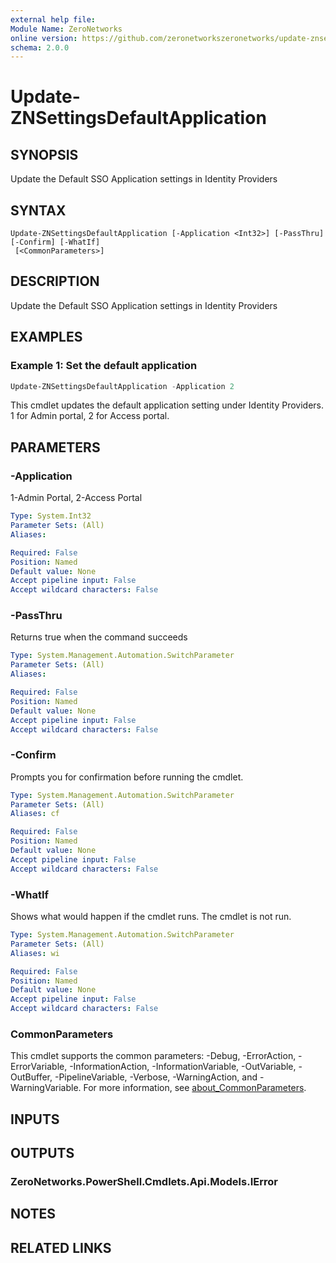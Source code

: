 ```yaml
---
external help file:
Module Name: ZeroNetworks
online version: https://github.com/zeronetworkszeronetworks/update-znsettingsdefaultapplication
schema: 2.0.0
---
```


# Update-ZNSettingsDefaultApplication

## SYNOPSIS
Update the Default SSO Application settings in Identity Providers

## SYNTAX

```
Update-ZNSettingsDefaultApplication [-Application <Int32>] [-PassThru] [-Confirm] [-WhatIf]
 [<CommonParameters>]
```

## DESCRIPTION
Update the Default SSO Application settings in Identity Providers

## EXAMPLES

### Example 1: Set the default application
```powershell
Update-ZNSettingsDefaultApplication -Application 2
```

This cmdlet updates the default application setting under Identity Providers.
1 for Admin portal, 2 for Access portal.

## PARAMETERS

### -Application
1-Admin Portal, 2-Access Portal

```yaml
Type: System.Int32
Parameter Sets: (All)
Aliases:

Required: False
Position: Named
Default value: None
Accept pipeline input: False
Accept wildcard characters: False
```

### -PassThru
Returns true when the command succeeds

```yaml
Type: System.Management.Automation.SwitchParameter
Parameter Sets: (All)
Aliases:

Required: False
Position: Named
Default value: None
Accept pipeline input: False
Accept wildcard characters: False
```

### -Confirm
Prompts you for confirmation before running the cmdlet.

```yaml
Type: System.Management.Automation.SwitchParameter
Parameter Sets: (All)
Aliases: cf

Required: False
Position: Named
Default value: None
Accept pipeline input: False
Accept wildcard characters: False
```

### -WhatIf
Shows what would happen if the cmdlet runs.
The cmdlet is not run.

```yaml
Type: System.Management.Automation.SwitchParameter
Parameter Sets: (All)
Aliases: wi

Required: False
Position: Named
Default value: None
Accept pipeline input: False
Accept wildcard characters: False
```

### CommonParameters
This cmdlet supports the common parameters: -Debug, -ErrorAction, -ErrorVariable, -InformationAction, -InformationVariable, -OutVariable, -OutBuffer, -PipelineVariable, -Verbose, -WarningAction, and -WarningVariable. For more information, see [about_CommonParameters](http://go.microsoft.com/fwlink/?LinkID=113216).

## INPUTS

## OUTPUTS

### ZeroNetworks.PowerShell.Cmdlets.Api.Models.IError

## NOTES

## RELATED LINKS

